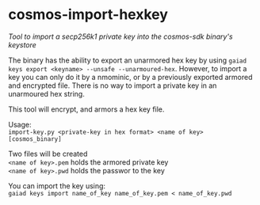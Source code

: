 # cosmos-import-hexkey

*Tool to import a secp256k1 private key into the cosmos-sdk binary's keystore*

The binary has the ability to export an unarmored hex key by using `gaiad keys export <keyname> --unsafe --unarmoured-hex`. However, to import a key you can only do it by a nmominic, or by a previously exported armored and encrypted file. There is no way to import a private key in an unarmoured hex string.  

This tool will encrypt, and armors a hex key file.

Usage:  
`import-key.py <private-key in hex format> <name of key> [cosmos_binary]`

Two files will be created  
`<name of key>.pem` holds the armored private key    
`<name of key>.pwd` holds the passwor to the key  

You can import the key using:    
`gaiad keys import name_of_key name_of_key.pem < name_of_key.pwd`
